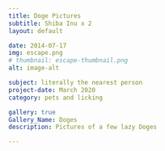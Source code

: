 ```yaml
---
title: Doge Pictures
subtitle: Shiba Inu x 2 
layout: default

date: 2014-07-17
img: escape.png
# thumbnail: escape-thumbnail.png
alt: image-alt

subject: literally the nearest person
project-date: March 2020
category: pets and licking

gallery: true
Gallery_Name: Doges
description: Pictures of a few lazy Doges

---
```

